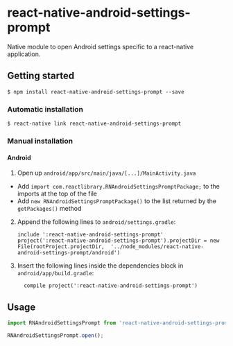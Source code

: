 
# react-native-android-settings-prompt

Native module to open Android settings specific to a react-native application.

## Getting started

`$ npm install react-native-android-settings-prompt --save`

### Automatic installation

`$ react-native link react-native-android-settings-prompt`

### Manual installation


#### Android

1. Open up `android/app/src/main/java/[...]/MainActivity.java`
  - Add `import com.reactlibrary.RNAndroidSettingsPromptPackage;` to the imports at the top of the file
  - Add `new RNAndroidSettingsPromptPackage()` to the list returned by the `getPackages()` method
2. Append the following lines to `android/settings.gradle`:
  	```
  	include ':react-native-android-settings-prompt'
  	project(':react-native-android-settings-prompt').projectDir = new File(rootProject.projectDir, 	'../node_modules/react-native-android-settings-prompt/android')
  	```
3. Insert the following lines inside the dependencies block in `android/app/build.gradle`:
  	```
      compile project(':react-native-android-settings-prompt')
  	```

## Usage
```javascript
import RNAndroidSettingsPrompt from 'react-native-android-settings-prompt';

RNAndroidSettingsPrompt.open();
```
